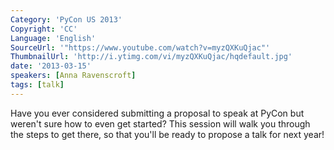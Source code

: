 ```yaml
---
Category: 'PyCon US 2013'
Copyright: 'CC'
Language: 'English'
SourceUrl: '"https://www.youtube.com/watch?v=myzQXKuQjac"'
ThumbnailUrl: 'http://i.ytimg.com/vi/myzQXKuQjac/hqdefault.jpg'
date: '2013-03-15'
speakers: [Anna Ravenscroft]
tags: [talk]
---
```

Have you ever considered submitting a proposal to speak at PyCon but weren't sure how to even get started? This session will walk you through the steps to get there, so that you'll be ready to propose a talk for next year!
